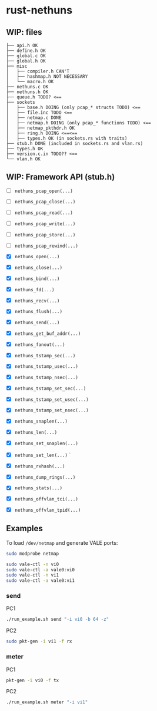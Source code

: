 # rust-nethuns

## WIP: files
```
├── api.h OK
├── define.h OK
├── global.c OK
├── global.h OK
├── misc
│   ├── compiler.h CAN'T
│   ├── hashmap.h NOT NECESSARY
│   └── macro.h OK
├── nethuns.c OK
├── nethuns.h OK
├── queue.h TODO? <==
├── sockets
│   ├── base.h DOING (only pcap_* structs TODO) <==
│   ├── file.inc TODO <==
│   ├── netmap.c DONE
│   ├── netmap.h DOING (only pcap_* functions TODO) <==
│   ├── netmap_pkthdr.h OK
│   ├── ring.h DOING <==<==
│   ├── types.h OK (in sockets.rs with traits)
├── stub.h DONE (included in sockets.rs and vlan.rs)
├── types.h OK
├── version.c.in TODO?? <==
└── vlan.h OK
```

## WIP: Framework API (stub.h)

- [ ] `nethuns_pcap_open(...)`
- [ ] `nethuns_pcap_close(...)`
- [ ] `nethuns_pcap_read(...)`
- [ ] `nethuns_pcap_write(...)`
- [ ] `nethuns_pcap_store(...)`
- [ ] `nethuns_pcap_rewind(...)`

- [X] `nethuns_open(...)`
- [X] `nethuns_close(...)`
- [X] `nethuns_bind(...)`
- [X] `nethuns_fd(...)`
- [X] `nethuns_recv(...)`
- [X] `nethuns_flush(...)`
- [X] `nethuns_send(...)`
- [X] `nethuns_get_buf_addr(...)`
- [X] `nethuns_fanout(...)`

- [X] `nethuns_tstamp_sec(...)`
- [X] `nethuns_tstamp_usec(...)`
- [X] `nethuns_tstamp_nsec(...)`
- [X] `nethuns_tstamp_set_sec(...)`
- [X] `nethuns_tstamp_set_usec(...)`
- [X] `nethuns_tstamp_set_nsec(...)`

- [X] `nethuns_snaplen(...)`
- [X] `nethuns_len(...)`
- [X] `nethuns_set_snaplen(...)`
- [X] `nethuns_set_len(...)`
`
- [X] `nethuns_rxhash(...)`
- [X] `nethuns_dump_rings(...)`
- [X] `nethuns_stats(...)`

- [X] `nethuns_offvlan_tci(...)`
- [X] `nethuns_offvlan_tpid(...)`


## Examples

To load `/dev/netmap` and generate VALE ports:

```sh
sudo modprobe netmap

sudo vale-ctl -n vi0
sudo vale-ctl -a vale0:vi0
sudo vale-ctl -n vi1
sudo vale-ctl -a vale0:vi1
```


### send

PC1

```sh
./run_example.sh send "-i vi0 -b 64 -z"
```

PC2

```sh
sudo pkt-gen -i vi1 -f rx
```


### meter

PC1

```sh
pkt-gen -i vi0 -f tx
```

PC2

```sh
./run_example.sh meter "-i vi1"
```
